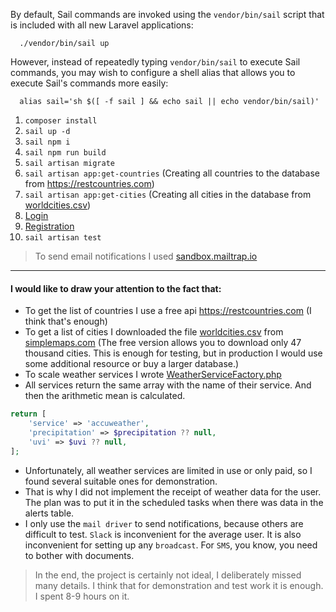 By default, Sail commands are invoked using the `vendor/bin/sail` script that is included with all new Laravel applications:

```shell
  ./vendor/bin/sail up
```

However, instead of repeatedly typing `vendor/bin/sail` to execute Sail commands, you may wish to configure a shell alias that allows you to execute Sail's commands more easily:

```shell
  alias sail='sh $([ -f sail ] && echo sail || echo vendor/bin/sail)'
```

1. `composer install`
2. `sail up -d`
3. `sail npm i`
4. `sail npm run build`
5. `sail artisan migrate`
6. `sail artisan app:get-countries` (Creating all countries to the database from https://restcountries.com)
7. `sail artisan app:get-cities` (Creating all cities in the database from [worldcities.csv](app/Services/data/worldcities.csv))
8. [Login](http://localhost/login)
9. [Registration](http://localhost/register)
10. `sail artisan test`

> To send email notifications I used [sandbox.mailtrap.io](https://mailtrap.io)

---

#### I would like to draw your attention to the fact that:
- To get the list of countries I use a free api https://restcountries.com (I think that's enough)
- To get a list of cities I downloaded the file [worldcities.csv](app/Services/data/worldcities.csv) from [simplemaps.com](https://simplemaps.com/data/world-cities) (The free version allows you to download only 47 thousand cities. This is enough for testing, but in production I would use some additional resource or buy a larger database.)
- To scale weather services I wrote [WeatherServiceFactory.php](app/Weather/WeatherServiceFactory.php)
- All services return the same array with the name of their service. And then the arithmetic mean is calculated.
```php
return [
    'service' => 'accuweather',
    'precipitation' => $precipitation ?? null,
    'uvi' => $uvi ?? null,
];
```
- Unfortunately, all weather services are limited in use or only paid, so I found several suitable ones for demonstration.
- That is why I did not implement the receipt of weather data for the user. The plan was to put it in the scheduled tasks when there was data in the alerts table.
- I only use the `mail driver` to send notifications, because others are difficult to test. `Slack` is inconvenient for the average user. It is also inconvenient for setting up any `broadcast`. For `SMS`, you know, you need to bother with documents.

> In the end, the project is certainly not ideal, I deliberately missed many details. I think that for demonstration and test work it is enough. I spent 8-9 hours on it.
